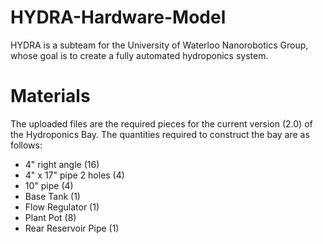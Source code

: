 # HYDRA-Hardware-Model
HYDRA is a subteam for the University of Waterloo Nanorobotics Group, whose goal is to create a fully automated hydroponics system.

# Materials
The uploaded files are the required pieces for the current version (2.0) of the Hydroponics Bay. The quantities required to construct the bay are as follows:

- 4" right angle (16)
- 4" x 17" pipe 2 holes (4)
- 10" pipe (4)
- Base Tank (1)
- Flow Regulator (1)
- Plant Pot (8)
- Rear Reservoir Pipe (1)
